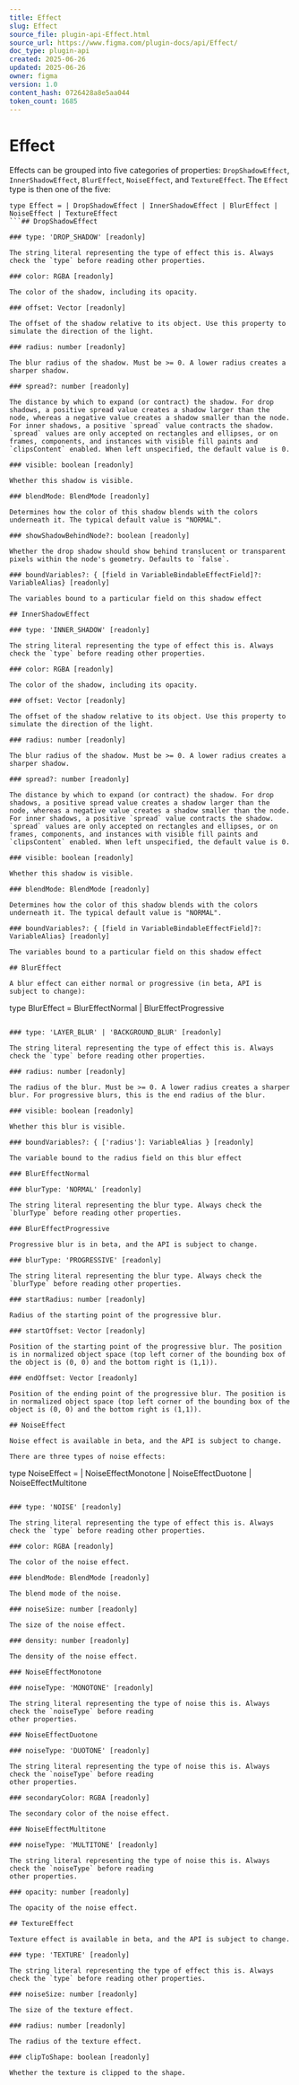 ```yaml
---
title: Effect
slug: Effect
source_file: plugin-api-Effect.html
source_url: https://www.figma.com/plugin-docs/api/Effect/
doc_type: plugin-api
created: 2025-06-26
updated: 2025-06-26
owner: figma
version: 1.0
content_hash: 0726428a8e5aa044
token_count: 1685
---
```

# Effect

Effects can be grouped into five categories of properties: `DropShadowEffect`, `InnerShadowEffect`, `BlurEffect`, `NoiseEffect`, and `TextureEffect`. The `Effect` type is then one of the five:

```
type Effect = | DropShadowEffect | InnerShadowEffect | BlurEffect | NoiseEffect | TextureEffect
```## DropShadowEffect

### type: 'DROP_SHADOW' [readonly]

The string literal representing the type of effect this is. Always check the `type` before reading other properties.

### color: RGBA [readonly]

The color of the shadow, including its opacity.

### offset: Vector [readonly]

The offset of the shadow relative to its object. Use this property to simulate the direction of the light.

### radius: number [readonly]

The blur radius of the shadow. Must be >= 0. A lower radius creates a sharper shadow.

### spread?: number [readonly]

The distance by which to expand (or contract) the shadow. For drop shadows, a positive spread value creates a shadow larger than the node, whereas a negative value creates a shadow smaller than the node. For inner shadows, a positive `spread` value contracts the shadow. `spread` values are only accepted on rectangles and ellipses, or on frames, components, and instances with visible fill paints and `clipsContent` enabled. When left unspecified, the default value is 0.

### visible: boolean [readonly]

Whether this shadow is visible.

### blendMode: BlendMode [readonly]

Determines how the color of this shadow blends with the colors underneath it. The typical default value is "NORMAL".

### showShadowBehindNode?: boolean [readonly]

Whether the drop shadow should show behind translucent or transparent pixels within the node's geometry. Defaults to `false`.

### boundVariables?: { [field in VariableBindableEffectField]?: VariableAlias} [readonly]

The variables bound to a particular field on this shadow effect

## InnerShadowEffect

### type: 'INNER_SHADOW' [readonly]

The string literal representing the type of effect this is. Always check the `type` before reading other properties.

### color: RGBA [readonly]

The color of the shadow, including its opacity.

### offset: Vector [readonly]

The offset of the shadow relative to its object. Use this property to simulate the direction of the light.

### radius: number [readonly]

The blur radius of the shadow. Must be >= 0. A lower radius creates a sharper shadow.

### spread?: number [readonly]

The distance by which to expand (or contract) the shadow. For drop shadows, a positive spread value creates a shadow larger than the node, whereas a negative value creates a shadow smaller than the node. For inner shadows, a positive `spread` value contracts the shadow. `spread` values are only accepted on rectangles and ellipses, or on frames, components, and instances with visible fill paints and `clipsContent` enabled. When left unspecified, the default value is 0.

### visible: boolean [readonly]

Whether this shadow is visible.

### blendMode: BlendMode [readonly]

Determines how the color of this shadow blends with the colors underneath it. The typical default value is "NORMAL".

### boundVariables?: { [field in VariableBindableEffectField]?: VariableAlias} [readonly]

The variables bound to a particular field on this shadow effect

## BlurEffect

A blur effect can either normal or progressive (in beta, API is subject to change):

```
type BlurEffect = BlurEffectNormal | BlurEffectProgressive
```### Common properties

### type: 'LAYER_BLUR' | 'BACKGROUND_BLUR' [readonly]

The string literal representing the type of effect this is. Always check the `type` before reading other properties.

### radius: number [readonly]

The radius of the blur. Must be >= 0. A lower radius creates a sharper blur. For progressive blurs, this is the end radius of the blur.

### visible: boolean [readonly]

Whether this blur is visible.

### boundVariables?: { ['radius']: VariableAlias } [readonly]

The variable bound to the radius field on this blur effect

### BlurEffectNormal

### blurType: 'NORMAL' [readonly]

The string literal representing the blur type. Always check the `blurType` before reading other properties.

### BlurEffectProgressive

Progressive blur is in beta, and the API is subject to change.

### blurType: 'PROGRESSIVE' [readonly]

The string literal representing the blur type. Always check the `blurType` before reading other properties.

### startRadius: number [readonly]

Radius of the starting point of the progressive blur.

### startOffset: Vector [readonly]

Position of the starting point of the progressive blur. The position is in normalized object space (top left corner of the bounding box of the object is (0, 0) and the bottom right is (1,1)).

### endOffset: Vector [readonly]

Position of the ending point of the progressive blur. The position is in normalized object space (top left corner of the bounding box of the object is (0, 0) and the bottom right is (1,1)).

## NoiseEffect

Noise effect is available in beta, and the API is subject to change.

There are three types of noise effects:

```
type NoiseEffect = | NoiseEffectMonotone | NoiseEffectDuotone | NoiseEffectMultitone
```### Common properties

### type: 'NOISE' [readonly]

The string literal representing the type of effect this is. Always check the `type` before reading other properties.

### color: RGBA [readonly]

The color of the noise effect.

### blendMode: BlendMode [readonly]

The blend mode of the noise.

### noiseSize: number [readonly]

The size of the noise effect.

### density: number [readonly]

The density of the noise effect.

### NoiseEffectMonotone

### noiseType: 'MONOTONE' [readonly]

The string literal representing the type of noise this is. Always check the `noiseType` before reading
other properties.

### NoiseEffectDuotone

### noiseType: 'DUOTONE' [readonly]

The string literal representing the type of noise this is. Always check the `noiseType` before reading
other properties.

### secondaryColor: RGBA [readonly]

The secondary color of the noise effect.

### NoiseEffectMultitone

### noiseType: 'MULTITONE' [readonly]

The string literal representing the type of noise this is. Always check the `noiseType` before reading
other properties.

### opacity: number [readonly]

The opacity of the noise effect.

## TextureEffect

Texture effect is available in beta, and the API is subject to change.

### type: 'TEXTURE' [readonly]

The string literal representing the type of effect this is. Always check the `type` before reading other properties.

### noiseSize: number [readonly]

The size of the texture effect.

### radius: number [readonly]

The radius of the texture effect.

### clipToShape: boolean [readonly]

Whether the texture is clipped to the shape.